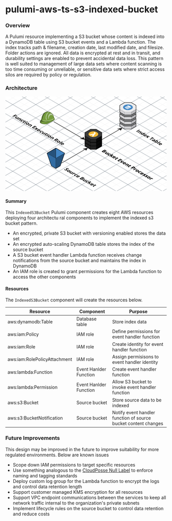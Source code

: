 # pulumi-aws-ts-s3-indexed-bucket
### Overview
A Pulumi resource implementing a S3 bucket whose content is indexed into a DynamoDB table using S3 bucket events and a Lambda function. The index tracks path & filename, creation date, last modified date, and filesize. Folder actions are ignored. All data is encrypted at rest and in transit, and durability settings are enabled to prevent accidental data loss. This pattern is well suited to management of large data sets where content scanning is too time consuming or unreliable, or sensitive data sets where strict access silos are required by policy or regulation.


### Architecture
![Indexed S3 Bucket Diagram](docs/img/indexed_s3_bucket.png?raw=true "Indexed S3 Bucket")

#### Summary
This `IndexedS3Bucket` Pulumi component creates eight AWS resources deploying four architectu ral components to implement the indexed s3 bucket pattern.

- An encrypted, private S3 bucket with versioning enabled stores the data set
- An encrypted auto-scaling DynamoDB table stores the index of the source bucket
- A S3 bucket event handler Lambda function receives change notifications from the source bucket and maintains the index in DynamoDB
- An IAM role is created to grant permissions for the Lambda function to access the other components

#### Resources
The `IndexedS3Bucket` component will create the resources below.

| Resource                     | Component              | Purpose                                                        |
|------------------------------|------------------------|----------------------------------------------------------------|
| aws:dynamodb:Table           | Database table         | Store index data                                               |
| aws:iam:Policy               | IAM role               | Define permissions for event handler function                   |
| aws:iam:Role                 | IAM role               | Create identity for event handler function                     |
| aws:iam:RolePolicyAttachment | IAM role               | Assign permisisons to event handler identity                   |
| aws:lambda:Function          | Event Hanlder Function | Create event handler function                                  |
| aws:lambda:Permission        | Event Hanlder Function | Allow S3 bucket to invoke event handler function               |
| aws:s3:Bucket                | Source bucket          | Store source data to be indexed                                |
| aws:s3:BucketNotification     | Source bucket          | Notify event handler function of source bucket content changes |

### Future Improvements

This design may be improved in the future to improve suitability for more regulated environments. Below are known issues

- Scope down IAM permissions to target specific resources
- Use something analogous to the [CloudPosse Null Label](https://github.com/cloudposse/terraform-null-label) to enforce naming and tagging standards
- Deploy custom log group for the Lambda function to encrypt the logs and control data retention length
- Support customer managed KMS encryption for all resources
- Support VPC endpoint communications between the services to keep all network traffic internal to the organization's private subnets
- Implement lifecycle rules on the source bucket to control data retention and reduce costs
